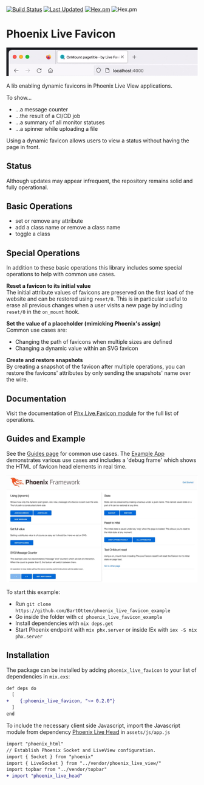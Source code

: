 [![Build Status](https://github.com/BartOtten/phoenix_live_favicon/actions/workflows/elixir.yml/badge.svg?event=push)](https://github.com/BartOtten/phoenix_live_favicon/actions/workflows/elixir.yml)
[![Last Updated](https://img.shields.io/github/last-commit/BartOtten/phoenix_live_favicon.svg)](https://github.com/BartOtten/phoenix_live_favicon/commits/main)
[![Hex.pm](https://img.shields.io/hexpm/v/phoenix_live_favicon)](https://hex.pm/packages/phoenix_live_favicon)
![Hex.pm](https://img.shields.io/hexpm/l/phoenix_live_favicon)

# Phoenix Live Favicon

![Example](assets/example.gif)

A lib enabling dynamic favicons in Phoenix Live View applications.

To show...
- ...a message counter
- ...the result of a CI/CD job
- ...a summary of all monitor statuses
- ...a spinner while uploading a file

Using a dynamic favicon allows users to view a status without
having the page in front.


## Status
Although updates may appear infrequent, the repository remains solid and fully operational.


## Basic Operations
- set or remove any attribute
- add a class name or remove a class name
- toggle a class


## Special Operations
In addition to these basic operations this library includes some
special operations to help with common use cases.

**Reset a favicon to its initial value**  
The initial attribute values of favicons are preserved on the first load
of the website and can be restored using `reset/0`. This is in particular
useful to erase all previous changes when a user visits a new
page by including `reset/0` in the `on_mount` hook.

**Set the value of a placeholder (mimicking Phoenix's assign)**  
Common use cases are:

- Changing the path of favicons when multiple sizes are defined
- Changing a dynamic value within an SVG favicon

**Create and restore snapshots**  
By creating a snapshot of the favicon after multiple operations, you can
restore the favicons' attributes by only sending the snapshots' name over
the wire.


## Documentation
Visit the documentation of [Phx.Live.Favicon module](https://hexdocs.pm/phoenix_live_favicon/Phx.Live.Favicon.html)
for the full list of operations.


## Guides and Example
See the [Guides page](https://hexdocs.pm/phoenix_live_favicon/guides.html) for common use cases.
The [Example App](https://github.com/BartOtten/phoenix_live_favicon_example/) demonstrates various
use cases and includes a 'debug frame' which shows the HTML of favicon head elements in real time.

![Example App Preview](assets/example_app_preview.jpeg)

To start this example:

- Run `git clone https://github.com/BartOtten/phoenix_live_favicon_example`
- Go inside the folder with `cd phoenix_live_favicon_example`
- Install dependencies with `mix deps.get`
- Start Phoenix endpoint with `mix phx.server` or inside IEx with `iex -S mix phx.server`


## Installation
The package can be installed by adding `phoenix_live_favicon` to your list of dependencies in `mix.exs`:

```diff
def deps do
  [
+    {:phoenix_live_favicon, "~> 0.2.0"}
  ]
end
```

To include the necessary client side Javascript, import the Javascript module 
from dependency [Phoenix Live Head](https://github.com/BartOtten/phoenix_live_head) in `assets/js/app.js`

```diff
import "phoenix_html"
// Establish Phoenix Socket and LiveView configuration.
import { Socket } from "phoenix"
import { LiveSocket } from "../vendor/phoenix_live_view/"
import topbar from "../vendor/topbar"
+ import "phoenix_live_head"
```
